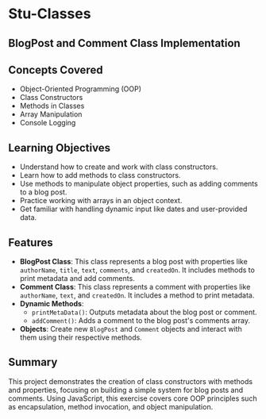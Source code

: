 # Stu-Classes

## BlogPost and Comment Class Implementation

## Concepts Covered

- Object-Oriented Programming (OOP)
- Class Constructors
- Methods in Classes
- Array Manipulation
- Console Logging

## Learning Objectives

- Understand how to create and work with class constructors.
- Learn how to add methods to class constructors.
- Use methods to manipulate object properties, such as adding comments to a blog post.
- Practice working with arrays in an object context.
- Get familiar with handling dynamic input like dates and user-provided data.

## Features

- **BlogPost Class**: This class represents a blog post with properties like `authorName`, `title`, `text`, `comments`, and `createdOn`. It includes methods to print metadata and add comments.
- **Comment Class**: This class represents a comment with properties like `authorName`, `text`, and `createdOn`. It includes a method to print metadata.
- **Dynamic Methods**:
  - `printMetaData()`: Outputs metadata about the blog post or comment.
  - `addComment()`: Adds a comment to the blog post's comments array.
- **Objects**: Create new `BlogPost` and `Comment` objects and interact with them using their respective methods.

## Summary

This project demonstrates the creation of class constructors with methods and properties, focusing on building a simple system for blog posts and comments. Using JavaScript, this exercise covers core OOP principles such as encapsulation, method invocation, and object manipulation.
